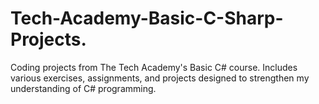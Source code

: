 # Tech-Academy-Basic-C-Sharp-Projects.
Coding projects from The Tech Academy's Basic C# course. Includes various exercises, assignments, and projects designed to strengthen my understanding of C# programming. 
